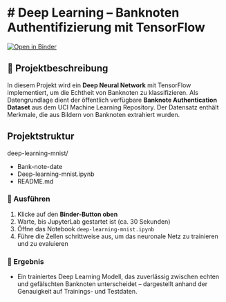 # # Deep Learning – Banknoten Authentifizierung mit TensorFlow

[![Open in Binder](https://mybinder.org/badge_logo.svg)](https://mybinder.org/v2/gh/Jam-Reut/ml-deep-learning-mnist/HEAD?labpath=deep-learning-mnist.ipynb)

## 🚀 Projektbeschreibung

In diesem Projekt wird ein **Deep Neural Network** mit TensorFlow implementiert, um die Echtheit von Banknoten zu klassifizieren.
Als Datengrundlage dient der öffentlich verfügbare **Banknote Authentication Dataset** aus dem UCI Machine Learning Repository. 
Der Datensatz enthält Merkmale, die aus Bildern von Banknoten extrahiert wurden.

## Projektstruktur

deep-learning-mnist/
- Bank-note-date
- Deep-learning-mnist.ipynb
- README.md

### 🔧 Ausführen

1. Klicke auf den **Binder-Button oben**
2. Warte, bis JupyterLab gestartet ist (ca. 30 Sekunden)
3. Öffne das Notebook `deep-learning-mnist.ipynb`
4. Führe die Zellen schrittweise aus, um das neuronale Netz zu trainieren und zu evaluieren

### 🎯 Ergebnis

- Ein trainiertes Deep Learning Modell, das zuverlässig zwischen echten und gefälschten Banknoten unterscheidet – dargestellt anhand der Genauigkeit auf Trainings- und Testdaten.
